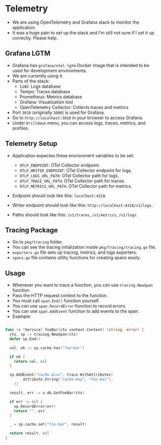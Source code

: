 # Telemetry

- We are using OpenTelemetry and Grafana stack to monitor the application.
- It was a huge pain to set up the stack and I'm still not sure if I set it up correctly. Please help.

## Grafana LGTM

- Grafana has `grafana/otel-lgtm` Docker image that is intended to be used for development environments.
- We are currently using it.
- Parts of the stack:
  - Loki: Logs database
  - Tempo: Traces database
  - Prometheus: Metrics database
  - Grafana: Visualization tool
  - OpenTelemetry Collector: Collects traces and metrics
- Port `3010` (originally `3000`) is used for Grafana.
- Go to `http://localhost:3010` in your browser to access Grafana.
- Under `Drilldown` menu, you can access logs, traces, metrics, and profiles.

## Telemetry Setup

- Application expectes these envrionment variables to be set:

  - `OTLP_ENDPOINT`: OTel Collector endpoint.
  - `OTLP_WRITER_ENDPOINT`: OTel Collector endpoint for logs.
  - `OTLP_LOGS_URL_PATH`: OTel Collector path for logs.
  - `OTLP_TRACE_URL_PATH`: OTel Collector path for traces.
  - `OTLP_METRICS_URL_PATH`: OTel Collector path for metrics.

- Endpoint should look like this: `localhost:4318`.
- Writer endpoint should look like this: `http://localhost:4318/v1/logs`.
- Paths should look like this: `/v1/traces`, `/v1/metrics`, `/v1/logs`.

## Tracing Package

- Go to `pkg/tracing` folder.
- You can see the tracing initalization inside `pkg/tracing/tracing.go` file.
- `exporters.go` file sets up tracing, metrics, and logs exporters.
- `spans.go` file contains utility functions for creating spans easily.

## Usage

- Whenever you want to trace a function, you can use `tracing.NewSpan` function.
- Pass the HTTP request context to the function.
- You must call `span.End()` function yourself.
- You can use `span.RecordError` function to record errors.
- You can use `span.AddEvent` function to add events to the span.
- Example:

```go

func (s *Service) fooBar(ctx context.Context) (string, error) {
  ctx, sp := tracing.NewSpan(ctx)
  defer sp.End()

  val, ok := sp.cache.has("foo-bar")

  if ok {
    return val, nil
  }

  sp.AddEvent("cache.miss", trace.WithAttributes(
		attribute.String("cache-key", "foo-bar"),
	))

  result, err := s.db.GetFooBar(ctx)

  if err != nil {
    sp.RecordError(err)
    return "", err
  }

  _ = sp.cache.set("foo-bar", result)

  return result, nil
}
```
